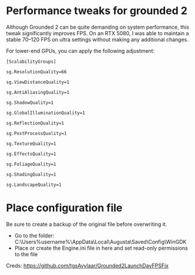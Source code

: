 # Performance tweaks for grounded 2

Although Grounded 2 can be quite demanding on system performance, this tweak significantly improves FPS. On an RTX 5080, I was able to maintain a stable 70–120 FPS on ultra settings without making any additional changes.

For lower-end GPUs, you can apply the following adjustment:

```
[ScalabilityGroups]

sg.ResolutionQuality=66

sg.ViewDistanceQuality=1

sg.AntiAliasingQuality=1

sg.ShadowQuality=1

sg.GlobalIlluminationQuality=1

sg.ReflectionQuality=1

sg.PostProcessQuality=1

sg.TextureQuality=1

sg.EffectsQuality=1

sg.FoliageQuality=1

sg.ShadingQuality=1

sg.LandscapeQuality=1
```

# Place configuration file

Be sure to create a backup of the original file before overwriting it. 

* Go to the folder: C:\Users\%username%\AppData\Local\Augusta\Saved\Config\WinGDK
* Place or create the Engine.ini file in here and set read-only permissions to the file


Creds: https://github.com/tgsAvylaar/Grounded2LaunchDayFPSFix
